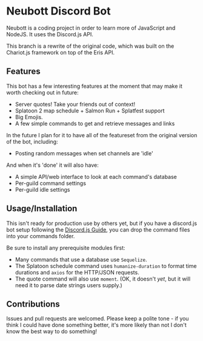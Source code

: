 # Neubott Discord Bot

Neubott is a coding project in order to learn more of JavaScript and NodeJS. It uses the Discord.js API.

This branch is a rewrite of the original code, which was built on the Chariot.js framework on top of the Eris API.

## Features

This bot has a few interesting features at the moment that may make it worth checking out in future:

- Server quotes! Take your friends out of context!
- Splatoon 2 map schedule + Salmon Run + Splatfest support
- Big Emojis.
- A few simple commands to get and retrieve messages and links

In the future I plan for it to have all of the featureset from the original version of the bot, including:

- Posting random messages when set channels are 'idle'

And when it's 'done' it will also have:

- A simple API/web interface to look at each command's database
- Per-guild command settings
- Per-guild idle settings 

## Usage/Installation

This isn't ready for production use by others yet, but if you have a discord.js bot setup following the [Discord.js Guide](https://discordjs.guide/), you can drop the command files into your commands folder.

Be sure to install any prerequisite modules first:

- Many commands that use a database use `Sequelize`.
- The Splatoon schedule command uses `humanize-duration` to format time durations and `axios` for the HTTP/JSON requests.
- The quote command will also use `moment`. (OK, it doesn't *yet*, but it will need it to parse date strings users supply.)

## Contributions
Issues and pull requests are welcomed. Please keep a polite tone - if you think I could have done something better, it's more likely than not I don't know the best way to do something!